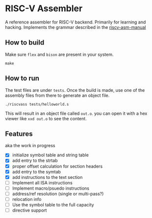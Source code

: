 # RISC-V Assembler
A reference assembler for RISC-V backend. Primarily for learning
and hacking. Implements the grammar described in the 
[riscv-asm-manual](https://github.com/riscv-non-isa/riscv-asm-manual/blob/main/src/asm-manual.adoc)

## How to build
Make sure `flex` and `bison` are present in your system.
```
make
```
## How to run
The test files are under `tests`. Once the build is made,
use one of the assembly files from there to generate an
object file.
```
./riscvass tests/helloworld.s
```

This will result in an object file called `out.o`. you
can open it with a hex viewer like `xxd out.o` to see
the content.

## Features
aka the work in progress
- [x] initialize symbol table and string table
- [x] add entry to the strtab
- [x] proper offset calculation for section headers
- [x] add entry to the symtab
- [x] add instructions to the text section
- [ ] Implement all ISA instructions
- [ ] Implement macro/psuedo instructions
- [ ] address/ref resolution (single or multi-pass?)
- [ ] relocation info
- [ ] Use the symbol table to the full capacity
- [ ] directive support
